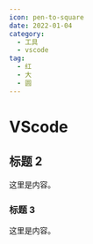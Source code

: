 ```yaml
---
icon: pen-to-square
date: 2022-01-04
category:
  - 工具
  - vscode
tag:
  - 红
  - 大
  - 圆
---
```


# VScode

## 标题 2

这里是内容。

### 标题 3

这里是内容。
